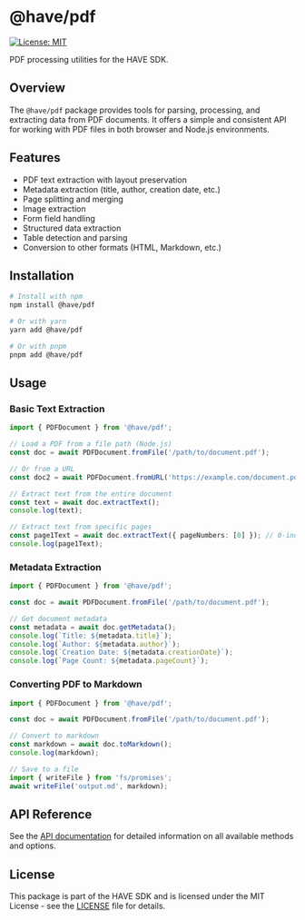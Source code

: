 # @have/pdf

[![License: MIT](https://img.shields.io/badge/License-MIT-blue.svg)](https://opensource.org/licenses/MIT)

PDF processing utilities for the HAVE SDK.

## Overview

The `@have/pdf` package provides tools for parsing, processing, and extracting data from PDF documents. It offers a simple and consistent API for working with PDF files in both browser and Node.js environments.

## Features

- PDF text extraction with layout preservation
- Metadata extraction (title, author, creation date, etc.)
- Page splitting and merging
- Image extraction
- Form field handling
- Structured data extraction
- Table detection and parsing
- Conversion to other formats (HTML, Markdown, etc.)

## Installation

```bash
# Install with npm
npm install @have/pdf

# Or with yarn
yarn add @have/pdf

# Or with pnpm
pnpm add @have/pdf
```

## Usage

### Basic Text Extraction

```typescript
import { PDFDocument } from '@have/pdf';

// Load a PDF from a file path (Node.js)
const doc = await PDFDocument.fromFile('/path/to/document.pdf');

// Or from a URL
const doc2 = await PDFDocument.fromURL('https://example.com/document.pdf');

// Extract text from the entire document
const text = await doc.extractText();
console.log(text);

// Extract text from specific pages
const page1Text = await doc.extractText({ pageNumbers: [0] }); // 0-indexed
console.log(page1Text);
```

### Metadata Extraction

```typescript
import { PDFDocument } from '@have/pdf';

const doc = await PDFDocument.fromFile('/path/to/document.pdf');

// Get document metadata
const metadata = await doc.getMetadata();
console.log(`Title: ${metadata.title}`);
console.log(`Author: ${metadata.author}`);
console.log(`Creation Date: ${metadata.creationDate}`);
console.log(`Page Count: ${metadata.pageCount}`);
```

### Converting PDF to Markdown

```typescript
import { PDFDocument } from '@have/pdf';

const doc = await PDFDocument.fromFile('/path/to/document.pdf');

// Convert to markdown
const markdown = await doc.toMarkdown();
console.log(markdown);

// Save to a file
import { writeFile } from 'fs/promises';
await writeFile('output.md', markdown);
```

## API Reference

See the [API documentation](https://happyvertical.github.io/sdk/modules/_have_pdf.html) for detailed information on all available methods and options.

## License

This package is part of the HAVE SDK and is licensed under the MIT License - see the [LICENSE](../../LICENSE) file for details.